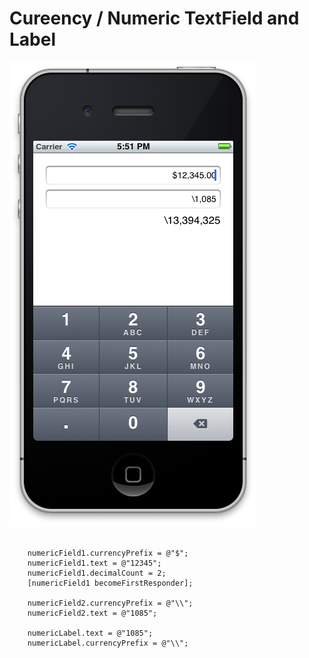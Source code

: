 Cureency / Numeric TextField and Label
==========================

![Alt text](/main.png)

<pre><code>
	numericField1.currencyPrefix = @"$";
	numericField1.text = @"12345";
	numericField1.decimalCount = 2;
	[numericField1 becomeFirstResponder];

	numericField2.currencyPrefix = @"\\";
	numericField2.text = @"1085";
	
	numericLabel.text = @"1085";
	numericLabel.currencyPrefix = @"\\";
</code></pre>

